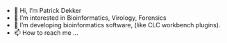 - 👋 Hi, I’m Patrick Dekker
- 👀 I’m interested in Bioinformatics, Virology, Forensics 
- 💞️ I’m developing bioinformatics software, (like CLC workbench plugins). 
- 📫 How to reach me ...

<!---
p-dekker/p-dekker is a ✨ special ✨ repository because its `README.md` (this file) appears on your GitHub profile.
You can click the Preview link to take a look at your changes.
--->
